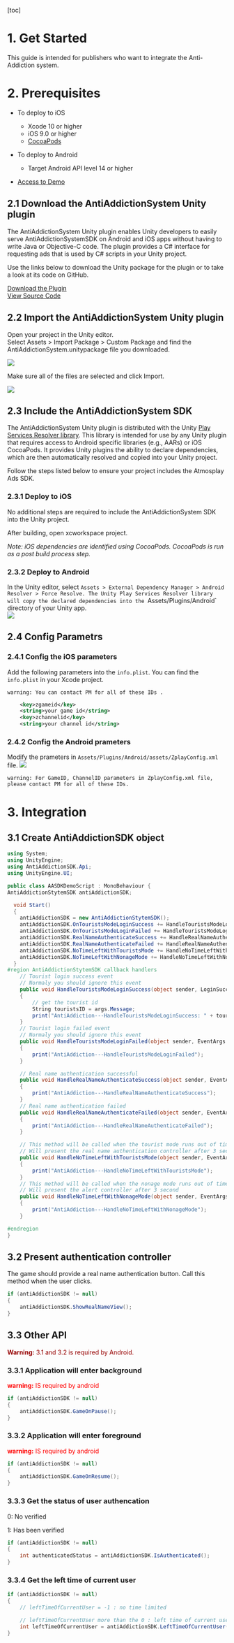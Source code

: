 [toc]
# 1. Get Started

This guide is intended for publishers who want to integrate the Anti-Addiction system.

# 2. Prerequisites

- To deploy to iOS  
  - Xcode 10 or higher  
  - iOS 9.0 or higher  
  - [CocoaPods](https://guides.cocoapods.org/using/getting-started.html)  

- To deploy to Android  
  - Target Android API level 14 or higher  

- [Access to Demo](https://github.com/yumimobi/AASDK-Unity)

## 2.1 Download the AntiAddictionSystem Unity plugin  

The AntiAddictionSystem Unity plugin enables Unity developers to easily serve AntiAddictionSystemSDK on Android and iOS apps without having to write Java or Objective-C code. The plugin provides a C# interface for requesting ads that is used by C# scripts in your Unity project.

Use the links below to download the Unity package for the plugin or to take a look at its code on GitHub.  

[Download the Plugin](https://github.com/yumimobi/AASDK-Unity/releases/download/0.1.14/AASDK.unitypackage)    
[View Source Code](https://github.com/yumimobi/AASDK-Unity)  

## 2.2 Import the AntiAddictionSystem Unity plugin  
Open your project in the Unity editor.   
Select Assets > Import Package > Custom Package and find the AntiAddictionSystem.unitypackage file you downloaded.  

<img src='resources/add_custom_package.png'>

Make sure all of the files are selected and click Import.

<img src='resources/import_custom_package.png'>

## 2.3 Include the AntiAddictionSystem SDK

The AntiAddictionSystem Unity plugin is distributed with the Unity [Play Services Resolver library](https://github.com/googlesamples/unity-jar-resolver). This library is intended for use by any Unity plugin that requires access to Android specific libraries (e.g., AARs) or iOS CocoaPods. It provides Unity plugins the ability to declare dependencies, which are then automatically resolved and copied into your Unity project.

Follow the steps listed below to ensure your project includes the Atmosplay Ads SDK.

### 2.3.1 Deploy to iOS

No additional steps are required to include the AntiAddictionSystem SDK into the Unity project.

After building, open xcworkspace project.

*Note: iOS dependencies are identified using CocoaPods. CocoaPods is run as a post build process step.*  

### 2.3.2 Deploy to Android 

In the Unity editor, select `Assets > External Dependency Manager > Android Resolver > Force Resolve. The Unity Play Services Resolver library will copy the declared dependencies into the `Assets/Plugins/Android` directory of your Unity app.  
<img src='resources/force_resolve.png'>

## 2.4 Config Parametrs
### 2.4.1 Config the iOS parameters
Add the following parameters into the `info.plist`.
You can find the `info.plist` in your Xcode project.

`warning: You can contact PM for all of these IDs .`

```xml
    <key>zgameid</key>
    <string>your game id</string>
    <key>zchannelid</key>
    <string>your channel id</string>
```
### 2.4.2 Config the Android prameters
Modify the prameters in `Assets/Plugins/Android/assets/ZplayConfig.xml` file.
<img src='resources/android-setting.png'>  

`warning: For GameID, ChannelID parameters in ZplayConfig.xml file, please contact PM for all of these IDs.`

# 3. Integration
## 3.1 Create AntiAddictionSDK object

```csharp
using System;
using UnityEngine;
using AntiAddictionSDK.Api;
using UnityEngine.UI;

public class AASDKDemoScript : MonoBehaviour {
AntiAddictionStytemSDK antiAddictionSDK;

  void Start() 
  {
    antiAddictionSDK = new AntiAddictionStytemSDK();
    antiAddictionSDK.OnTouristsModeLoginSuccess += HandleTouristsModeLoginSuccess;
    antiAddictionSDK.OnTouristsModeLoginFailed += HandleTouristsModeLoginFailed;
    antiAddictionSDK.RealNameAuthenticateSuccess += HandleRealNameAuthenticateSuccess;
    antiAddictionSDK.RealNameAuthenticateFailed += HandleRealNameAuthenticateFailed;
    antiAddictionSDK.NoTimeLeftWithTouristsMode += HandleNoTimeLeftWithTouristsMode;
    antiAddictionSDK.NoTimeLeftWithNonageMode += HandleNoTimeLeftWithNonageMode;
  }
#region AntiAddictionStytemSDK callback handlers
    // Tourist login success event
    // Normaly you should ignore this event
    public void HandleTouristsModeLoginSuccess(object sender, LoginSuccessEventArgs args)
    {
        // get the tourist id
        String touristsID = args.Message;
        print("AntiAddiction---HandleTouristsModeLoginSuccess: " + touristsID);
    }
    // Tourist login failed event
    // Normaly you should ignore this event
    public void HandleTouristsModeLoginFailed(object sender, EventArgs args)
    {
        print("AntiAddiction---HandleTouristsModeLoginFailed");
    }

    // Real name authentication successful
    public void HandleRealNameAuthenticateSuccess(object sender, EventArgs args)
    {
        print("AntiAddiction---HandleRealNameAuthenticateSuccess");
    }
    // Real name authentication failed
    public void HandleRealNameAuthenticateFailed(object sender, EventArgs args)
    {
        print("AntiAddiction---HandleRealNameAuthenticateFailed");
    }

    // This method will be called when the tourist mode runs out of time 
    // Will present the real name authentication controller after 3 second
    public void HandleNoTimeLeftWithTouristsMode(object sender, EventArgs args)
    {
        print("AntiAddiction---HandleNoTimeLeftWithTouristsMode");
    }
    // This method will be called when the nonage mode runs out of time 
    // Will present the alert controller after 3 second
    public void HandleNoTimeLeftWithNonageMode(object sender, EventArgs args)
    {
        print("AntiAddiction---HandleNoTimeLeftWithNonageMode");
    }

#endregion
}
```  

## 3.2 Present authentication controller
The game should provide a real name authentication button. 
Call this method when the user clicks.

```csharp
if (antiAddictionSDK != null)
{
    antiAddictionSDK.ShowRealNameView();
}
```  

## 3.3 Other API

<span style="color:rgb(150,0,0);">
<b>Warning:</b> 3.1 and 3.2 is required by Android.
</span>

### 3.3.1 Application will enter background
<span style="color:rgb(255,0,0);">
<b>warning:</b> IS required by android
</span>

```csharp
if (antiAddictionSDK != null)
{
    antiAddictionSDK.GameOnPause();
}
```
### 3.3.2 Application will enter foreground
<span style="color:rgb(255,0,0);">
<b>warning:</b> IS required by android
</span>

```csharp
if (antiAddictionSDK != null)
{
    antiAddictionSDK.GameOnResume();
}
```
### 3.3.3 Get the status of user authencation
0: No verified

1: Has been verified

```csharp
if (antiAddictionSDK != null)
{
    int authenticatedStatus = antiAddictionSDK.IsAuthenticated();
}
```
### 3.3.4 Get the left time of current user

```csharp
if (antiAddictionSDK != null)
{
    // leftTimeOfCurrentUser = -1 : no time limited

    // leftTimeOfCurrentUser more than the 0 : left time of current user
    int leftTimeOfCurrentUser = antiAddictionSDK.LeftTimeOfCurrentUser();
}
```
